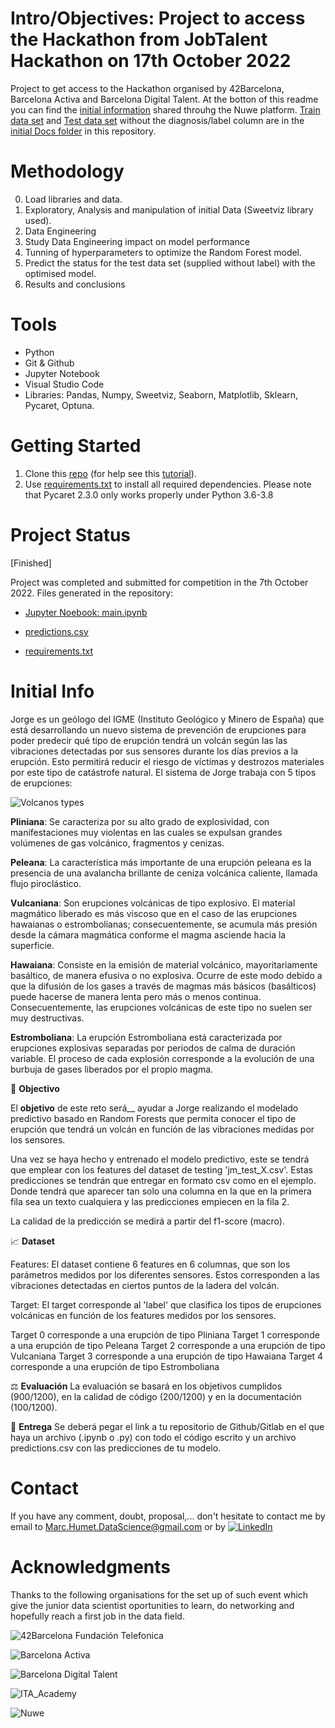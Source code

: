 # Intro/Objectives: Project to access the Hackathon from JobTalent Hackathon on 17th October 2022

Project to get access to the Hackathon organised by 42Barcelona, Barcelona Activa and Barcelona Digital Talent. At the botton of this readme you can find the [initial information](#Initial-Info) shared throuhg the Nuwe platform. [Train data set](https://github.com/MarkusHumetus/Access_Job_Talent_Oct_2022/blob/main/initial_files/jm_train.csv) and [Test data set](https://github.com/MarkusHumetus/Access_Job_Talent_Oct_2022/blob/main/initial_files/jm_X_test.csv) without the diagnosis/label column are in the [initial Docs folder](https://github.com/MarkusHumetus/Access_Job_Talent_Oct_2022/tree/main/initial_files) in this repository.

    
# Methodology

0. Load libraries and data.
1. Exploratory, Analysis and manipulation of initial Data (Sweetviz library used).
2. Data Engineering
3. Study Data Engineering impact on model performance
4. Tunning of hyperparameters to optimize the Random Forest model.
5. Predict the status for the test data set (supplied without label) with the optimised model.
6. Results and conclusions

# Tools

* Python
* Git & Github
* Jupyter Notebook
* Visual Studio Code
* Libraries: Pandas, Numpy, Sweetviz, Seaborn, Matplotlib, Sklearn, Pycaret, Optuna. 

# Getting Started

1. Clone this [repo](https://github.com/MarkusHumetus/Access_Job_Talent_Oct_2022) (for help see this [tutorial](https://help.github.com/articles/cloning-a-repository/)).
2. Use [requirements.txt](https://github.com/MarkusHumetus/Access_Job_Talent_Oct_2022/blob/main/requirements.txt) to install all required dependencies. Please note that Pycaret 2.3.0 only works properly under Python 3.6-3.8

# Project Status

[Finished]

Project was completed and submitted for competition in the 7th October  2022.
Files generated in the repository:
- [Jupyter Noebook: main.ipynb](https://github.com/MarkusHumetus/Access_Job_Talent_Oct_2022/blob/main/main.ipynb)

- [predictions.csv](https://github.com/MarkusHumetus/Access_Job_Talent_Oct_2022/blob/main/predictions.csv)
- [requirements.txt](https://github.com/MarkusHumetus/Access_Job_Talent_Oct_2022/blob/main/requirements.txt)

# Initial Info

Jorge es un geólogo del IGME (Instituto Geológico y Minero de España) que está desarrollando un nuevo sistema de prevención de erupciones para poder predecir qué tipo de erupción tendrá un volcán según las las vibraciones detectadas por sus sensores durante los días previos a la erupción. Esto permitirá reducir el riesgo de víctimas y destrozos materiales por este tipo de catástrofe natural.
El sistema de Jorge trabaja con 5 tipos de erupciones:

![Volcanos types](https://challenges-asset-files.s3.us-east-2.amazonaws.com/data_sets/Data-Science/4+-+events/jobmadrid/images/tipos.jpeg)

__Pliniana__: Se caracteriza por su alto grado de explosividad, con manifestaciones muy violentas en las cuales se expulsan grandes volúmenes de gas volcánico, fragmentos y cenizas.

__Peleana__: La característica más importante de una erupción peleana es la presencia de una avalancha brillante de ceniza volcánica caliente, llamada flujo piroclástico.

__Vulcaniana__: Son erupciones volcánicas de tipo explosivo. El material magmático liberado es más viscoso que en el caso de las erupciones hawaianas o estrombolianas; consecuentemente, se acumula más presión desde la cámara magmática conforme el magma asciende hacia la superficie.

__Hawaiana__: Consiste en la emisión de material volcánico, mayoritariamente basáltico, de manera efusiva o no explosiva. Ocurre de este modo debido a que la difusión de los gases a través de magmas más básicos (basálticos) puede hacerse de manera lenta pero más o menos continua. Consecuentemente, las erupciones volcánicas de este tipo no suelen ser muy destructivas.

__Estromboliana__: La erupción Estromboliana está caracterizada por erupciones explosivas separadas por periodos de calma de duración variable. El proceso de cada explosión corresponde a la evolución de una burbuja de gases liberados por el propio magma.

🎯 __Objectivo__

El __objetivo__ de este reto será__ ayudar a Jorge realizando el modelado predictivo basado en Random Forests que permita conocer el tipo de erupción que tendrá un volcán en función de las vibraciones medidas por los sensores.

Una vez se haya hecho y entrenado el modelo predictivo, este se tendrá que emplear con los features del dataset de testing 'jm_test_X.csv'. Estas predicciones se tendrán que entregar en formato csv como en el ejemplo. Donde tendrá que aparecer tan solo una columna en la que en la primera fila sea un texto cualquiera y las predicciones empiecen en la fila 2.

La calidad de la predicción se medirá a partir del f1-score (macro).


📈 __Dataset__

Features: El dataset contiene 6 features en 6 columnas, que son los parámetros medidos por los diferentes sensores. Estos corresponden a las vibraciones detectadas en ciertos puntos de la ladera del volcán.

Target: El target corresponde al 'label' que clasifica los tipos de erupciones volcánicas en función de los features medidos por los sensores.

Target 0 corresponde a una erupción de tipo Pliniana
Target 1 corresponde a una erupción de tipo Peleana
Target 2 corresponde a una erupción de tipo Vulcaniana
Target 3 corresponde a una erupción de tipo Hawaiana
Target 4 corresponde a una erupción de tipo Estromboliana

⚖ __Evaluación__
La evaluación se basará en los objetivos cumplidos (900/1200), en la calidad de código (200/1200)  y en la documentación (100/1200).

📜 __Entrega__
Se deberá pegar el link a tu repositorio de Github/Gitlab en el que haya un archivo (.ipynb o .py) con todo el código escrito y un archivo predictions.csv con las predicciones de tu modelo.

# Contact

If you have any comment, doubt, proposal,... don't hesitate to contact me by email to Marc.Humet.DataScience@gmail.com or by 
 [![LinkedIn][linkedin-shield]][linkedin-url]

<!-- https://www.markdownguide.org/basic-syntax/#reference-style-links -->
[linkedin-url]: https://www.linkedin.com/in/marchumetmontada/
[linkedin-shield]: https://img.shields.io/badge/-LinkedIn-black.svg?style=for-the-badge&logo=linkedin&colorB=555


# Acknowledgments

Thanks to the following organisations for the set up of such event which give the junior data scientist oportunities to learn, do networking and hopefully reach a first job in the data field.

![42Barcelona Fundación Telefonica](https://challenges-asset-files.s3.us-east-2.amazonaws.com/companies/42_card.png)

![Barcelona Activa](https://challenges-asset-files.s3.us-east-2.amazonaws.com/companies/bactiva_card.png)

![Barcelona Digital Talent](https://challenges-asset-files.s3.us-east-2.amazonaws.com/companies/BDT_card.png)

![ITA_Academy](https://itacademy.barcelonactiva.cat/pluginfile.php/1/theme_remui/logo/1658314293/logo.png)

![Nuwe](https://elreferente.es/wp-content/uploads/2021/12/LOGO_LETTERS_MONO-3.png)

